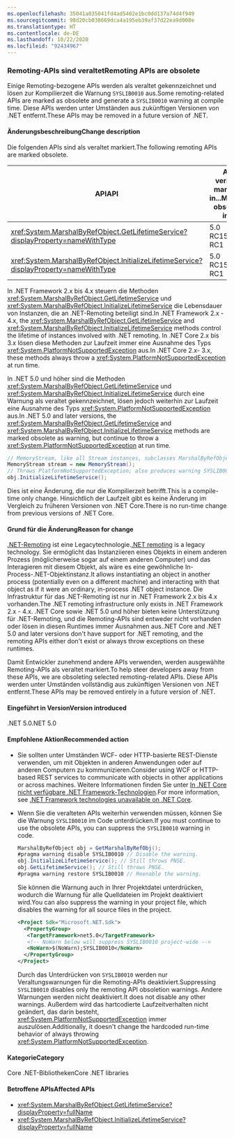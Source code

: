 ```yaml
---
ms.openlocfilehash: 35041a035041fd4ad5402e1bc0dd137a74d4f949
ms.sourcegitcommit: 98d20cb038669dca4a195eb39af37d22ea9d008e
ms.translationtype: HT
ms.contentlocale: de-DE
ms.lasthandoff: 10/22/2020
ms.locfileid: "92434967"
---
```

### <a name="remoting-apis-are-obsolete"></a><span data-ttu-id="53de9-101">Remoting-APIs sind veraltet</span><span class="sxs-lookup"><span data-stu-id="53de9-101">Remoting APIs are obsolete</span></span>

<span data-ttu-id="53de9-102">Einige Remoting-bezogene APIs werden als veraltet gekennzeichnet und lösen zur Kompilierzeit die Warnung `SYSLIB0010` aus.</span><span class="sxs-lookup"><span data-stu-id="53de9-102">Some remoting-related APIs are marked as obsolete and generate a `SYSLIB0010` warning at compile time.</span></span> <span data-ttu-id="53de9-103">Diese APIs werden unter Umständen aus zukünftigen Versionen von .NET entfernt.</span><span class="sxs-lookup"><span data-stu-id="53de9-103">These APIs may be removed in a future version of .NET.</span></span>

#### <a name="change-description"></a><span data-ttu-id="53de9-104">Änderungsbeschreibung</span><span class="sxs-lookup"><span data-stu-id="53de9-104">Change description</span></span>

<span data-ttu-id="53de9-105">Die folgenden APIs sind als veraltet markiert.</span><span class="sxs-lookup"><span data-stu-id="53de9-105">The following remoting APIs are marked obsolete.</span></span>

| <span data-ttu-id="53de9-106">API</span><span class="sxs-lookup"><span data-stu-id="53de9-106">API</span></span> | <span data-ttu-id="53de9-107">Als veraltet markiert in...</span><span class="sxs-lookup"><span data-stu-id="53de9-107">Marked obsolete in...</span></span> |
| - | - |
| <xref:System.MarshalByRefObject.GetLifetimeService?displayProperty=nameWithType> | <span data-ttu-id="53de9-108">5.0 RC1</span><span class="sxs-lookup"><span data-stu-id="53de9-108">5.0 RC1</span></span> |
| <xref:System.MarshalByRefObject.InitializeLifetimeService?displayProperty=nameWithType> | <span data-ttu-id="53de9-109">5.0 RC1</span><span class="sxs-lookup"><span data-stu-id="53de9-109">5.0 RC1</span></span> |

<span data-ttu-id="53de9-110">In .NET Framework 2.x bis 4.x steuern die Methoden <xref:System.MarshalByRefObject.GetLifetimeService> und <xref:System.MarshalByRefObject.InitializeLifetimeService> die Lebensdauer von Instanzen, die an .NET-Remoting beteiligt sind.</span><span class="sxs-lookup"><span data-stu-id="53de9-110">In .NET Framework 2.x - 4.x, the <xref:System.MarshalByRefObject.GetLifetimeService> and <xref:System.MarshalByRefObject.InitializeLifetimeService> methods control the lifetime of instances involved with .NET remoting.</span></span> <span data-ttu-id="53de9-111">In .NET Core 2.x bis 3.x lösen diese Methoden zur Laufzeit immer eine Ausnahme des Typs <xref:System.PlatformNotSupportedException> aus.</span><span class="sxs-lookup"><span data-stu-id="53de9-111">In .NET Core 2.x- 3.x, these methods always throw a <xref:System.PlatformNotSupportedException> at run time.</span></span>

<span data-ttu-id="53de9-112">In .NET 5.0 und höher sind die Methoden <xref:System.MarshalByRefObject.GetLifetimeService> und <xref:System.MarshalByRefObject.InitializeLifetimeService> durch eine Warnung als veraltet gekennzeichnet, lösen jedoch weiterhin zur Laufzeit eine Ausnahme des Typs <xref:System.PlatformNotSupportedException> aus.</span><span class="sxs-lookup"><span data-stu-id="53de9-112">In .NET 5.0 and later versions, the <xref:System.MarshalByRefObject.GetLifetimeService> and <xref:System.MarshalByRefObject.InitializeLifetimeService> methods are marked obsolete as warning, but continue to throw a <xref:System.PlatformNotSupportedException> at run time.</span></span>

```csharp
// MemoryStream, like all Stream instances, subclasses MarshalByRefObject.
MemoryStream stream = new MemoryStream();
// Throws PlatformNotSupportedException; also produces warning SYSLIB0010.
obj.InitializeLifetimeService();
```

<span data-ttu-id="53de9-113">Dies ist eine Änderung, die nur die Kompilierzeit betrifft.</span><span class="sxs-lookup"><span data-stu-id="53de9-113">This is a compile-time only change.</span></span> <span data-ttu-id="53de9-114">Hinsichtlich der Laufzeit gibt es keine Änderung im Vergleich zu früheren Versionen von .NET Core.</span><span class="sxs-lookup"><span data-stu-id="53de9-114">There is no run-time change from previous versions of .NET Core.</span></span>

#### <a name="reason-for-change"></a><span data-ttu-id="53de9-115">Grund für die Änderung</span><span class="sxs-lookup"><span data-stu-id="53de9-115">Reason for change</span></span>

<span data-ttu-id="53de9-116">[.NET-Remoting](/previous-versions/dotnet/netframework-1.1/kwdt6w2k(v=vs.71)) ist eine Legacytechnologie.</span><span class="sxs-lookup"><span data-stu-id="53de9-116">[.NET remoting](/previous-versions/dotnet/netframework-1.1/kwdt6w2k(v=vs.71)) is a legacy technology.</span></span> <span data-ttu-id="53de9-117">Sie ermöglicht das Instanziieren eines Objekts in einem anderen Prozess (möglicherweise sogar auf einem anderen Computer) und das Interagieren mit diesem Objekt, als wäre es eine gewöhnliche In-Process-.NET-Objektinstanz.</span><span class="sxs-lookup"><span data-stu-id="53de9-117">It allows instantiating an object in another process (potentially even on a different machine) and interacting with that object as if it were an ordinary, in-process .NET object instance.</span></span> <span data-ttu-id="53de9-118">Die Infrastruktur für das .NET-Remoting ist nur in .NET Framework 2.x bis 4.x vorhanden.</span><span class="sxs-lookup"><span data-stu-id="53de9-118">The .NET remoting infrastructure only exists in .NET Framework 2.x - 4.x.</span></span> <span data-ttu-id="53de9-119">.NET Core sowie .NET 5.0 und höher bieten keine Unterstützung für .NET-Remoting, und die Remoting-APIs sind entweder nicht vorhanden oder lösen in diesen Runtimes immer Ausnahmen aus.</span><span class="sxs-lookup"><span data-stu-id="53de9-119">.NET Core and .NET 5.0 and later versions don't have support for .NET remoting, and the remoting APIs either don't exist or always throw exceptions on these runtimes.</span></span>

<span data-ttu-id="53de9-120">Damit Entwickler zunehmend andere APIs verwenden, werden ausgewählte Remoting-APIs als veraltet markiert.</span><span class="sxs-lookup"><span data-stu-id="53de9-120">To help steer developers away from these APIs, we are obsoleting selected remoting-related APIs.</span></span> <span data-ttu-id="53de9-121">Diese APIs werden unter Umständen vollständig aus zukünftigen Versionen von .NET entfernt.</span><span class="sxs-lookup"><span data-stu-id="53de9-121">These APIs may be removed entirely in a future version of .NET.</span></span>

#### <a name="version-introduced"></a><span data-ttu-id="53de9-122">Eingeführt in Version</span><span class="sxs-lookup"><span data-stu-id="53de9-122">Version introduced</span></span>

<span data-ttu-id="53de9-123">.NET 5.0</span><span class="sxs-lookup"><span data-stu-id="53de9-123">.NET 5.0</span></span>

#### <a name="recommended-action"></a><span data-ttu-id="53de9-124">Empfohlene Aktion</span><span class="sxs-lookup"><span data-stu-id="53de9-124">Recommended action</span></span>

- <span data-ttu-id="53de9-125">Sie sollten unter Umständen WCF- oder HTTP-basierte REST-Dienste verwenden, um mit Objekten in anderen Anwendungen oder auf anderen Computern zu kommunizieren.</span><span class="sxs-lookup"><span data-stu-id="53de9-125">Consider using WCF or HTTP-based REST services to communicate with objects in other applications or across machines.</span></span> <span data-ttu-id="53de9-126">Weitere Informationen finden Sie unter [In .NET Core nicht verfügbare .NET Framework-Technologien](../../../../docs/core/porting/net-framework-tech-unavailable.md).</span><span class="sxs-lookup"><span data-stu-id="53de9-126">For more information, see [.NET Framework technologies unavailable on .NET Core](../../../../docs/core/porting/net-framework-tech-unavailable.md).</span></span>

- <span data-ttu-id="53de9-127">Wenn Sie die veralteten APIs weiterhin verwenden müssen, können Sie die Warnung `SYSLIB0010` im Code unterdrücken.</span><span class="sxs-lookup"><span data-stu-id="53de9-127">If you must continue to use the obsolete APIs, you can suppress the `SYSLIB0010` warning in code.</span></span>

  ```csharp
  MarshalByRefObject obj = GetMarshalByRefObj();
  #pragma warning disable SYSLIB0010 // Disable the warning.
  obj.InitializeLifetimeService(); // Still throws PNSE.
  obj.GetLifetimeService(); // Still throws PNSE.
  #pragma warning restore SYSLIB0010 // Reenable the warning.
  ```

  <span data-ttu-id="53de9-128">Sie können die Warnung auch in Ihrer Projektdatei unterdrücken, wodurch die Warnung für alle Quelldateien im Projekt deaktiviert wird.</span><span class="sxs-lookup"><span data-stu-id="53de9-128">You can also suppress the warning in your project file, which disables the warning for all source files in the project.</span></span>

  ```xml
  <Project Sdk="Microsoft.NET.Sdk">
    <PropertyGroup>
     <TargetFramework>net5.0</TargetFramework>
     <!-- NoWarn below will suppress SYSLIB0010 project-wide -->
     <NoWarn>$(NoWarn);SYSLIB0010</NoWarn>
    </PropertyGroup>
  </Project>
  ```

  <span data-ttu-id="53de9-129">Durch das Unterdrücken von `SYSLIB0010` werden nur Veraltungswarnungen für die Remoting-APIs deaktiviert.</span><span class="sxs-lookup"><span data-stu-id="53de9-129">Suppressing `SYSLIB0010` disables only the remoting API obsoletion warnings.</span></span> <span data-ttu-id="53de9-130">Andere Warnungen werden nicht deaktiviert.</span><span class="sxs-lookup"><span data-stu-id="53de9-130">It does not disable any other warnings.</span></span> <span data-ttu-id="53de9-131">Außerdem wird das hartcodierte Laufzeitverhalten nicht geändert, das darin besteht, <xref:System.PlatformNotSupportedException> immer auszulösen.</span><span class="sxs-lookup"><span data-stu-id="53de9-131">Additionally, it doesn't change the hardcoded run-time behavior of always throwing <xref:System.PlatformNotSupportedException>.</span></span>

#### <a name="category"></a><span data-ttu-id="53de9-132">Kategorie</span><span class="sxs-lookup"><span data-stu-id="53de9-132">Category</span></span>

<span data-ttu-id="53de9-133">Core .NET-Bibliotheken</span><span class="sxs-lookup"><span data-stu-id="53de9-133">Core .NET libraries</span></span>

#### <a name="affected-apis"></a><span data-ttu-id="53de9-134">Betroffene APIs</span><span class="sxs-lookup"><span data-stu-id="53de9-134">Affected APIs</span></span>

- <xref:System.MarshalByRefObject.GetLifetimeService?displayProperty=fullName>
- <xref:System.MarshalByRefObject.InitializeLifetimeService?displayProperty=fullName>

<!--

#### Affected APIs

- `M:System.MarshalByRefObject.GetLifetimeService`
- `M:System.MarshalByRefObject.InitializeLifetimeService`

-->
